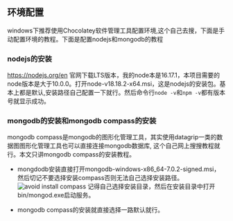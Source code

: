 ## 环境配置
windows下推荐使用Chocolatey软件管理工具配置环境,这个自己去搜，下面是手动配置环境的教程。下面是配置nodejs和mongodb的教程

### nodejs的安装
https://nodejs.org/en 官网下载LTS版本，我的node本是16.17.1，本项目需要的node版本是大于10.0.0。打开node-v18.18.2-x64.msi，这是nodejs的安装包。基本上都是默认,安装路径自己配置一下就行。然后命令行`node -v`和`npm -v`都有版本号就显示成功。

### mongodb的安装和mongodb compass的安装
mongodb compass是mongodb的图形化管理工具，其实使用datagrip一类的数据图图形化管理工具也可以直接连接mongodb数据库, 这个自己网上搜搜教程就行。本文只讲mongodb compass的安装教程。
- mongdodb安装直接打开mongodb-windows-x86_64-7.0.2-signed.msi，然后切记不要选择安装compass否则无法自己选择安装路径。![avoid install compass](../wlw-final/image/avoid%20instal%20mongodbCompass.png)
记得自己选择安装目录，然后在安装目录中打开bin/mongod.exe启动服务。

- mongodb compass的安装就直接选择一路默认就行。
